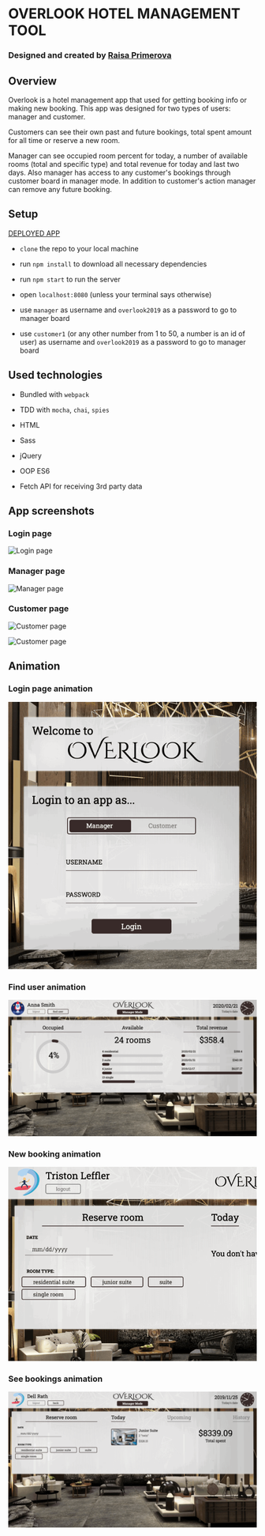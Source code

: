 # OVERLOOK HOTEL MANAGEMENT TOOL

### Designed and created by [Raisa Primerova](https://github.com/RayRedGoose)

## Overview

Overlook is a hotel management app that used for getting booking info or making new booking. This app was designed for two types of users: manager and customer.

Customers can see their own past and future bookings, total spent amount for all time or reserve a new room.

Manager can see occupied room percent for today, a number of available rooms (total and specific type) and total revenue for today and last two days. Also manager has access to any customer's bookings through customer board in manager mode. In addition to customer's action manager can remove any future booking.

## Setup

[DEPLOYED APP](https://rayredgoose.github.io/Overlook)

- `clone` the repo to your local machine

- run `npm install` to download all necessary dependencies

- run `npm start` to run the server

- open `localhost:8080` (unless your terminal says otherwise)

- use `manager` as username and `overlook2019` as a password to go to manager board

- use `customer1` (or any other number from 1 to 50, a number is an id of user) as username and `overlook2019` as a password to go to manager board


## Used technologies

- Bundled with `webpack`

- TDD with `mocha`, `chai`, `spies`

- HTML

- Sass

- jQuery

- OOP ES6

- Fetch API for receiving 3rd party data

## App screenshots

### Login page

![Login page](/src/images/screenshots/login.png)

### Manager page

![Manager page](/src/images/screenshots/manager.png)

### Customer page

![Customer page](/src/images/screenshots/customer.png)

![Customer page](/src/images/screenshots/customer-book.png)

## Animation

### Login page animation

![Login page animation](/src/images/screenshots/login-animation.gif)

### Find user animation

![Find user animation](/src/images/screenshots/find-user-animation.gif)

### New booking animation

![New booking animation](/src/images/screenshots/new-booking-animation.gif)

### See bookings animation

![See bookings animation](/src/images/screenshots/see-booking-animation.gif)

